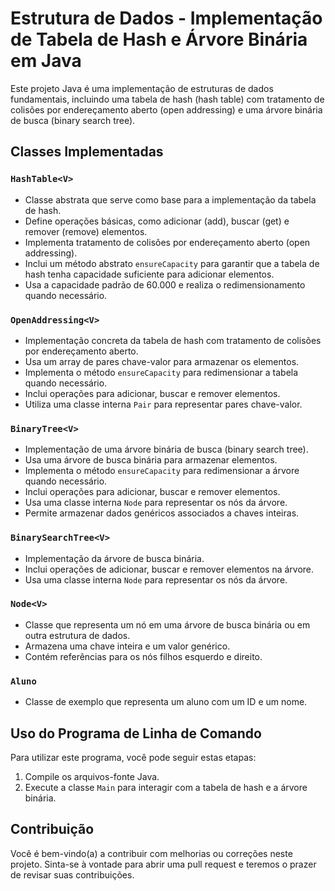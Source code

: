# Estrutura de Dados - Implementação de Tabela de Hash e Árvore Binária em Java

Este projeto Java é uma implementação de estruturas de dados fundamentais, incluindo uma tabela de hash (hash table) com tratamento de colisões por endereçamento aberto (open addressing) e uma árvore binária de busca (binary search tree).

## Classes Implementadas

### `HashTable<V>`

- Classe abstrata que serve como base para a implementação da tabela de hash.
- Define operações básicas, como adicionar (add), buscar (get) e remover (remove) elementos.
- Implementa tratamento de colisões por endereçamento aberto (open addressing).
- Inclui um método abstrato `ensureCapacity` para garantir que a tabela de hash tenha capacidade suficiente para adicionar elementos.
- Usa a capacidade padrão de 60.000 e realiza o redimensionamento quando necessário.

### `OpenAddressing<V>`

- Implementação concreta da tabela de hash com tratamento de colisões por endereçamento aberto.
- Usa um array de pares chave-valor para armazenar os elementos.
- Implementa o método `ensureCapacity` para redimensionar a tabela quando necessário.
- Inclui operações para adicionar, buscar e remover elementos.
- Utiliza uma classe interna `Pair` para representar pares chave-valor.

### `BinaryTree<V>`

- Implementação de uma árvore binária de busca (binary search tree).
- Usa uma árvore de busca binária para armazenar elementos.
- Implementa o método `ensureCapacity` para redimensionar a árvore quando necessário.
- Inclui operações para adicionar, buscar e remover elementos.
- Usa uma classe interna `Node` para representar os nós da árvore.
- Permite armazenar dados genéricos associados a chaves inteiras.

### `BinarySearchTree<V>`

- Implementação da árvore de busca binária.
- Inclui operações de adicionar, buscar e remover elementos na árvore.
- Usa uma classe interna `Node` para representar os nós da árvore.

### `Node<V>`

- Classe que representa um nó em uma árvore de busca binária ou em outra estrutura de dados.
- Armazena uma chave inteira e um valor genérico.
- Contém referências para os nós filhos esquerdo e direito.

### `Aluno`

- Classe de exemplo que representa um aluno com um ID e um nome.

## Uso do Programa de Linha de Comando

Para utilizar este programa, você pode seguir estas etapas:

1. Compile os arquivos-fonte Java.
2. Execute a classe `Main` para interagir com a tabela de hash e a árvore binária.

## Contribuição

Você é bem-vindo(a) a contribuir com melhorias ou correções neste projeto. Sinta-se à vontade para abrir uma pull request e teremos o prazer de revisar suas contribuições.
